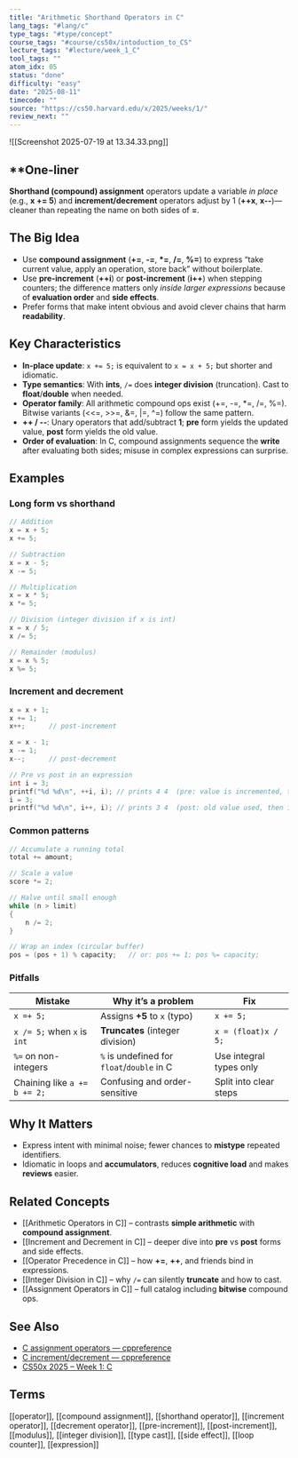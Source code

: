 ```yaml
---
title: "Arithmetic Shorthand Operators in C"
lang_tags: "#lang/c"
type_tags: "#type/concept"
course_tags: "#course/cs50x/intoduction_to_CS"
lecture_tags: "#lecture/week_1_C"
tool_tags: ""
atom_idx: 05
status: "done"
difficulty: "easy"
date: "2025-08-11"
timecode: ""
source: "https://cs50.harvard.edu/x/2025/weeks/1/"
review_next: ""
---
```


![[Screenshot 2025-07-19 at 13.34.33.png]]

## **One-liner
**Shorthand (compound) assignment** operators update a variable *in place* (e.g., **x += 5**) and **increment/decrement** operators adjust by 1 (**++x**, **x--**)—cleaner than repeating the name on both sides of **=**.

## The Big Idea 

- Use **compound assignment** (**+=**, **-=**, **\*=**, **/=**, **%=**) to express “take current value, apply an operation, store back” without boilerplate.
- Use **pre-increment** (**++i**) or **post-increment** (**i++**) when stepping counters; the difference matters only *inside larger expressions* because of **evaluation order** and **side effects**.
- Prefer forms that make intent obvious and avoid clever chains that harm **readability**.

## Key Characteristics 

- **In-place update**: `x += 5;` is equivalent to `x = x + 5;` but shorter and idiomatic.
- **Type semantics**: With **ints**, `/=` does **integer division** (truncation). Cast to **float**/**double** when needed.
- **Operator family**: All arithmetic compound ops exist (+=, -=, \*=, /=, %=). Bitwise variants (<<=, >>=, &=, \|=, ^=) follow the same pattern.
- **++ / --**: Unary operators that add/subtract **1**; **pre** form yields the updated value, **post** form yields the old value.
- **Order of evaluation**: In C, compound assignments sequence the **write** after evaluating both sides; misuse in complex expressions can surprise.

## Examples 

### Long form vs shorthand
```c
// Addition
x = x + 5;
x += 5;

// Subtraction
x = x - 5;
x -= 5;

// Multiplication
x = x * 5;
x *= 5;

// Division (integer division if x is int)
x = x / 5;
x /= 5;

// Remainder (modulus)
x = x % 5;
x %= 5;
```

### Increment and decrement
```c
x = x + 1;
x += 1;
x++;      // post-increment

x = x - 1;
x -= 1;
x--;      // post-decrement

// Pre vs post in an expression
int i = 3;
printf("%d %d\n", ++i, i); // prints 4 4  (pre: value is incremented, then used)
i = 3;
printf("%d %d\n", i++, i); // prints 3 4  (post: old value used, then incremented)
```

### Common patterns
```c
// Accumulate a running total
total += amount;

// Scale a value
score *= 2;

// Halve until small enough
while (n > limit)
{
    n /= 2;
}

// Wrap an index (circular buffer)
pos = (pos + 1) % capacity;   // or: pos += 1; pos %= capacity;
```

### Pitfalls
| Mistake | Why it’s a problem | Fix |
|---------|--------------------|-----|
| `x =+ 5;` | Assigns **+5** to `x` (typo) | `x += 5;` |
| `x /= 5;` when `x` is `int` | **Truncates** (integer division) | `x = (float)x / 5;` |
| `%=` on non-integers | `%` is undefined for `float`/`double` in C | Use integral types only |
| Chaining like `a += b += 2;` | Confusing and order-sensitive | Split into clear steps |

## **Why It Matters**

- Express intent with minimal noise; fewer chances to **mistype** repeated identifiers.
- Idiomatic in loops and **accumulators**, reduces **cognitive load** and makes **reviews** easier.

## Related Concepts

- [[Arithmetic Operators in C]] – contrasts **simple arithmetic** with **compound assignment**.
- [[Increment and Decrement in C]] – deeper dive into **pre** vs **post** forms and side effects.
- [[Operator Precedence in C]] – how **+=**, **++**, and friends bind in expressions.
- [[Integer Division in C]] – why `/=` can silently **truncate** and how to cast.
- [[Assignment Operators in C]] – full catalog including **bitwise** compound ops.

## See Also

- [C assignment operators — cppreference](https://en.cppreference.com/w/c/language/operator_assignment)
- [C increment/decrement — cppreference](https://en.cppreference.com/w/c/language/operator_incdec)
- [CS50x 2025 – Week 1: C](https://cs50.harvard.edu/x/2025/weeks/1/)

## Terms

[[operator]], [[compound assignment]], [[shorthand operator]], [[increment operator]], [[decrement operator]], [[pre-increment]], [[post-increment]], [[modulus]], [[integer division]], [[type cast]], [[side effect]], [[loop counter]], [[expression]]
